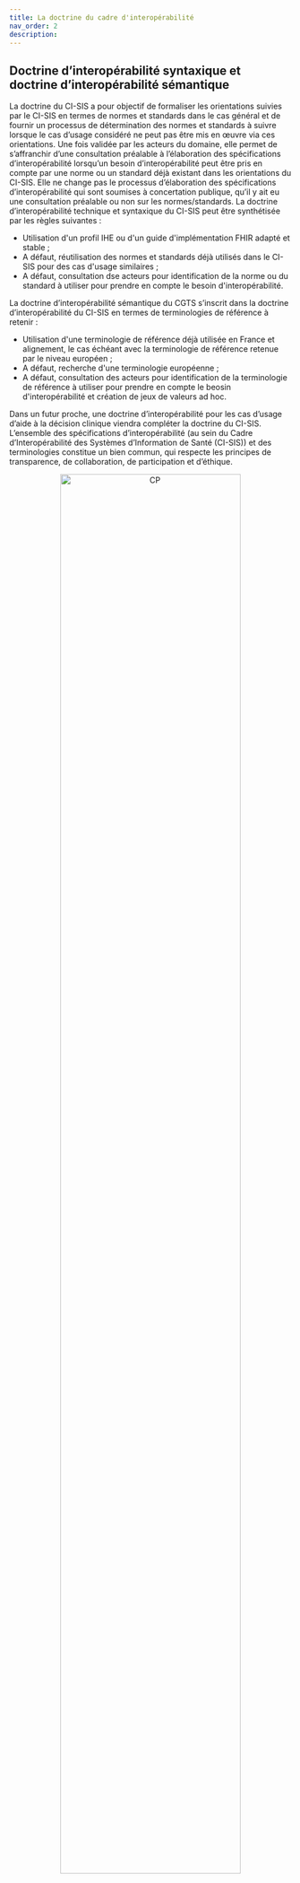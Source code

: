 ```yaml
---
title: La doctrine du cadre d'interopérabilité
nav_order: 2
description: 
---
```



## Doctrine d’interopérabilité syntaxique et doctrine d’interopérabilité sémantique

La doctrine du CI-SIS a pour objectif de formaliser les orientations suivies par le CI-SIS en termes de normes et standards dans le cas général et de fournir un processus de détermination des normes et standards à suivre lorsque le cas d’usage considéré ne peut pas être mis en œuvre via ces orientations. Une fois validée par les acteurs du domaine, elle permet de s’affranchir d’une consultation préalable à l’élaboration des spécifications d’interopérabilité lorsqu’un besoin d’interopérabilité peut être pris en compte par une norme ou un standard déjà existant dans les orientations du CI-SIS. Elle ne change pas le processus d’élaboration des spécifications d’interopérabilité qui sont soumises à concertation publique, qu’il y ait eu une consultation préalable ou non sur les normes/standards.
La doctrine d’interopérabilité technique et syntaxique du CI-SIS peut être synthétisée par les règles suivantes :

<div class="wysiwyg">
    <ul>
        <li> Utilisation d'un profil IHE ou d'un guide d'implémentation FHIR adapté et stable ;</li>
        <li> A défaut, réutilisation des normes et standards déjà utilisés dans le CI-SIS pour des cas d'usage similaires ;</li>
        <li> A défaut, consultation dse acteurs pour identification de la norme ou du standard à utiliser pour prendre en compte le besoin d'interopérabilité.</li>
    </ul>
</div>

La doctrine d’interopérabilité sémantique du CGTS s’inscrit dans la doctrine d’interopérabilité du CI-SIS en termes de terminologies de référence à retenir :

<div class="wysiwyg">
    <ul>
        <li> Utilisation d'une terminologie de référence déjà utilisée en France et alignement, le cas échéant avec la terminologie de référence retenue par le niveau européen ;</li>
        <li> A défaut, recherche d'une terminologie européenne ;</li>
        <li> A défaut, consultation des acteurs pour identification de la terminologie de référence à utiliser pour prendre en compte le beosin d'interopérabilité et création de jeux de valeurs ad hoc.</li>
    </ul>
</div>

Dans un futur proche, une doctrine d’interopérabilité pour les cas d’usage d’aide à la décision clinique viendra compléter la doctrine du CI-SIS.
L’ensemble des spécifications d’interopérabilité (au sein du Cadre d’Interopérabilité des Systèmes d’Information de Santé (CI-SIS)) et des terminologies constitue un bien commun, qui respecte les principes de transparence, de collaboration, de participation et d’éthique.

<div class="figure" style='text-align: center;'>
    <img src="../../assets/images/doctrine.png" alt="CP" title="Principes généraux de la doctrine d’interopérabilité" style="width:80%;">
    <figcaption><b>Principes généraux de la doctrine d’interopérabilité</b></figcaption>
</div>


## Doctrine d'open semantique

<!-- TODO - Faut-il l’intégrer à la doctrine du CI-SIS ? Si oui, à reprendre du document constitutif du CGTS. -->

## Choix des profils IHE et des guides d’implémentation FHIR comme base de la doctrine d’interopérabilité syntaxique

Les profils IHE  et les guides d’implémentation FHIR d’HL7 sont des spécifications opérationnelles d’interopérabilité qui indiquent comment utiliser des normes/standards stables et « vivants » dans le cadre de cas d’usage des domaines sanitaire, medico-social et social. Ce travail d’analyse et de sélection des normes/standards ainsi que la prise en compte des spécificités des cas d’usage de ces domaines en font une base de départ adaptée pour les spécifications du CI-SIS, qui n’ont plus qu’à contraindre ces profils et ces guides d’implémentation en fonction du contexte français.
Cette adéquation est également reconnue au niveau européen. En effet, le 28 juillet 2015 la Commission Européenne a identifié 27 profils IHE pouvant servir de référence dans la passation de marchés publics , profils qui ont été intégrés au cadre d’interopérabilité européen. Ces profils sont présentés en annexe 1. <!-- TODORéférencer ici le lien vers le catalogue des profils IHE et des guides d’implémentation FHIR utilisés dans le CI-SIS -->

Ces éléments ont amené à considérer les profils IHE ainsi que les guides d’implémentation FHIR comme base de la doctrine du CI-SIS. Pour autant, toutes ces spécifications n’ont pas un niveau de maturité suffisant pour constituer une base solide :

<div class="wysiwyg">
    <ul>
        <li> Certains profils IHE ne sont plus utilisés sur le terrain et pas encore retirés des spécifications IHE (ex. le profil Patient Synchronized Application basé sur le standard CCOW) ;</li>
        <li> Certains profils IHE en trial implementation ne sont pas encore tout à fait stables (ex. les profils qui n’ont pas encore eu l’occasion d’être testés lors d’un Connectathon5).</li>
    </ul>
</div>

Les profils et les guides d’implémentation FHIR choisis pour constituer la base de la doctrine du CI-SIS sont donc :

<div class="wysiwyg">
    <ul>
        <li> Les profils IHE en final text régulièrement testés au connectathon et/ou bénéficiant d’une communauté active ;</li>
        <li> Les profils IHE en trial implementation depuis plusieurs années, régulièrement testés au connectathon  et/ou bénéficiant d’une communauté active, et ne faisant pas l’objet de change proposals (CP)  structurant et dont l’intégration en final text est prévue à court terme (ex. en attente d’outils de test automatisés).</li>
        <li> Les guides d’implémentation FHIR au statut Trial use ou Normative.</li>
    </ul>
</div>

D’autre part, dans le cadre du règlement relatif à l’espace Européen des données de santé (EHDS), le réseau eHealth Network, sous l’égide de la Commission Européenne, définit des normes et standards internationaux et des spécifications techniques s’adressant aux entreprises du numérique en santé des états membres, précisant l’implémentation de ces normes et standards au fur et à mesure de la construction de cet espace Européen des données de santé. En particulier, EHDS est basé sur un format d’échange des données de santé (EEHRxF) constitué à ce jour des guidelines suivantes :
<!-- Insérer le lien sur les guidelines -->
<div class="wysiwyg">
    <ul>
        <li>ePrescription and eDispensation,</li>
        <li>Patient Summary,</li>
        <li>Laboratory results and reports,</li>
        <li>Medical imaging studies and reports,</li>
        <li>Hospital discharge reports.</li>
    </ul>
</div>

Les dernières guidelines publiées dans ce cadre introduisent en particulier le standard Fast Health Interoperable Resources (FHIR) d’HL7. Ces guidelines sont ensuite déclinées en guides d’implémentation FHIR qui précisent l’implémentation opérationnelle des cas d’usage adressés. 

## Réutilisation des normes et standards déjà utilisés dans le CI-SIS

Afin de répondre aux enjeux de stabilité et de réutilisation, lorsqu’il n’existe pas de profil IHE ou de guide d’implémentation FHIR adapté à un cas d’usage, les normes et standards déjà utilisés dans le CI-SIS pour d’autres cas d’usage sont réutilisés s’ils sont adaptés.
Par exemple, la norme CDA a été initialement utilisée dans les spécifications de plusieurs volets tels que :

<div class="wysiwyg">
    <ul>
        <li>Structuration Minimale de Documents Médicaux (basé sur le profil IHE XDS-SD) ;</li>
        <li>Compte rendu d’Examens de Biologie Médicale (basé sur le profil IHE XD-Lab) ;</li>
        <li>Compte Rendu Structuré d’Anatomie et de Cytologie Pathologiques (basé sur le profil IHE APSR).</li>
    </ul>
</div>

Ainsi, afin de capitaliser l’expérience acquise par les parties prenantes et de favoriser la réutilisation des développements et en l’absence de contrainte spécifique du cas d’usage qui rendrait son utilisation inadaptée, la norme CDA reste à ce jour la norme à profiler pour les spécifications du CI-SIS concernant des documents structurés. 
Cependant, l’ANS a défini une trajectoire d’interopérabilité <!-- Référence onglet trajectoire -->qui tient compte des orientations retenues par la Commission Européenne dans le cadre de la construction de l’espace de données de santé européen (European Health Data Space - EHDS). Une de ces orientations concerne l’utilisation du standard FHIR en remplacement ou en complément de CDA pour les documents structurés.
La liste des normes et standards utilisés dans le CI-SIS évolue constamment à la faveur de la production de nouveaux volets du CI-SIS. A titre d’information, les normes et standards qui sont utilisés dans le CI-SIS en septembre 2024 sont présentés ici.

<!-- TODO - À mettre à jour et référencer l’onglet catalogue des profils et IG FHIR utilisés dans le CI_SIS. Le tableau Excel des normes/standards est stocké dans le répertoire Documentation du GT D2 -->

## Choix des normes et standards non encore utilisés dans le CI-SIS

La doctrine du CI-SIS ne peut pas couvrir l’ensemble des cas d’usage faisant l’objet d’une spécification d’interopérabilité. Quand il est nécessaire de sélectionner une norme ou un standard (syntaxique, sémantique ou technique) cible qui n’est pas encore utilisé dans le CI-SIS, il est indispensable que l’ensemble des parties prenantes qui pourraient être affectées par ce choix :
<div class="wysiwyg">
    <ul>
        <li>Soient informées sur les normes et standards utilisables pour la mise en œuvre du cas d’usage ;</li>
        <li>Aient la possibilité de détailler les impacts de ces normes et standards en ce qui les concernent (ex. standard non conforme avec les politiques industrielles des éditeurs) ;</li>
        <li>Aient la possibilité de proposer des normes ou des standards qu’ils estiment adaptés.</li>
    </ul>
</div>

Dans ce cas, la doctrine est donc complétée par une procédure de consultation sur les normes et standards pour les cas d’usage non couverts par des profils IHE, par des guides d’implémentation FHIR d’HL7 adaptés ou par des normes et standards déjà utilisés dans le CI-SIS . Cette consultation s’organise en 6 étapes :

<div class="wysiwyg">
    <ul>
        <li> Recensement des normes et standards utilisables pour la mise en œuvre du cas d’usage par les experts du CI-SIS ;</li>
        <li> Analyse comparative des normes et standards utilisables par les experts du CI-SIS ;</li>
        <li> Lancement de la consultation par diffusion de l’analyse comparative aux parties prenantes ;</li>
        <li> Recueil des commentaires des parties prenantes sur l’analyse comparative ;</li>
        <li> Mise à jour de l’analyse comparative par les experts du CI-SIS et recommandations ;</li>
        <li> Présentation de l’analyse comparative et des recommandations aux parties prenantes et décision sur la norme ou le standard à utiliser.</li>
    </ul>
</div>

Ces différentes étapes sont détaillées dans les schémas de la section suivante.

## Articulation de la doctrine d’interopérabilité avec la gouvernance du CI-SIS

La doctrine est complètement intégrée à la gouvernance du CI-SIS. Elle vient se positionner en entrée de la phase 4 de l’instruction de la gouvernance lors du choix de la syntaxe et de la sémantique cibles à utiliser dans les spécifications d’interopérabilité.

<div class="figure" style='text-align: center;'>
    <img src="../../assets/images/phase-gouv.jpg" alt="CP" title="Niveaux Rappel des phases de la gouvernance du CI-SIS" style="width:80%;">
    <figcaption><b>Niveaux Rappel des phases de la gouvernance du CI-SIS</b></figcaption>
</div>

En y intégrant les éléments de la doctrine syntaxique et sémantique, la phase d’évolution du CI_SIS (phase 4) se décompose en 5 sous-phases :

A. Analyse métier du cas d’usage, modélisation des échanges entre SI conformément à la méthodologie d’élaboration des spécifications fonctionnelles des échanges, et choix de terminologie(s) de référence répondant au cas d’usage étudié selon les principes de la doctrine sémantique ; <!-- TODO Renvoyer vers l’onglet Méthodologie d’élaboration des spécifications fonctionnelles des échanges -->

B. Concertation publique sur la spécification fonctionnelle des échanges (intégrant les choix de terminologies) ;

C. Choix de la norme ou du standard syntaxique selon les principes de la doctrine syntaxique ;

D. Rédaction des spécifications techniques d’interopérabilité par correspondance entre les échanges modélisés et la syntaxe cible assortie des règles de mise en œuvre tel que définies dans la norme ou le standard choisi ;

E. Concertation publique sur la modélisation des échanges et les spécifications d’interopérabilité correspondantes et finalisation des spécifications.

<div class="figure" style='text-align: center;'>
    <img src="../../assets/images/sous-phase-evo.png" alt="CP" title="Sous phases de la phase d’évolution du CI_SIS" style="width:80%;">
    <figcaption><b>Sous phases de la phase d’évolution du CI_SIS</b></figcaption>
</div>

<!-- IGI - Schéma modifié par rapport à l’original pour insérer la phase de concertation publique de l’étude fonctionnelle des échanges -->

Cette phase d’évolution du CI_SIS peut être sous traitée par l’ANS, selon les conditions décrites dans la gouvernance du CI_SIS,  à des Unités de Production (également désignée « UP Partenaires ») internes et externes compétentes pour contribuer à l’élaboration de volets du CI-SIS ou à l’élaboration de ressources sémantiques. Dans ce cas, l’ANS intègre le partenaire dans la gouvernance du CI-SIS en tant qu’UP « externe » et lui confie ainsi la production de spécifications d’interopérabilité ou la production de ressources sémantiques permettant de mettre en œuvre des cas d’usage priorisés par la gouvernance du CI-SIS.
L’ANS est de fait amener à établir des conventions de partenariat ou contrats avec ces partenaires :

<div class="wysiwyg">
    <ul>
        <li> Contrat de partenariat relatif à la mise à disposition de volets du CI_SIS ;</li> <!-- TODO : Référencer le contrat UP_externe syntaxique -->
        <li> Contrat de partenariat relatif à la mise à disposition de terminologies.</li> <!-- TODO : Référencer le contrat UP_externe sémantique -->
    </ul>
</div>
Ces contrats visent à décrire les principes fondamentaux de collaboration et fonctionnement avec les unités de production.